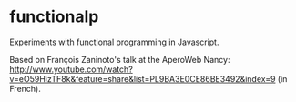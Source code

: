 functionalp
===========

Experiments with functional programming in Javascript.

Based on François Zaninoto's talk at the AperoWeb Nancy: http://www.youtube.com/watch?v=eO59HizTF8k&feature=share&list=PL9BA3E0CE86BE3492&index=9 (in French).

